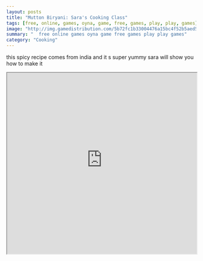 ```yaml
---
layout: posts
title: "Mutton Biryani: Sara's Cooking Class"
tags: [free, online, games, oyna, game, free, games, play, play, games]
image: "http://img.gamedistribution.com/5b72fc1b33004476a15bc4f52b5aed51.jpg"
summary: "  free online games oyna game free games play play games"
category: "Cooking"
---
```


this spicy recipe comes from india and it s super yummy sara will show you how to make it

<iframe width="100%" height="480px;" src="http://html5.gamedistribution.com/5b72fc1b33004476a15bc4f52b5aed51/"></iframe>